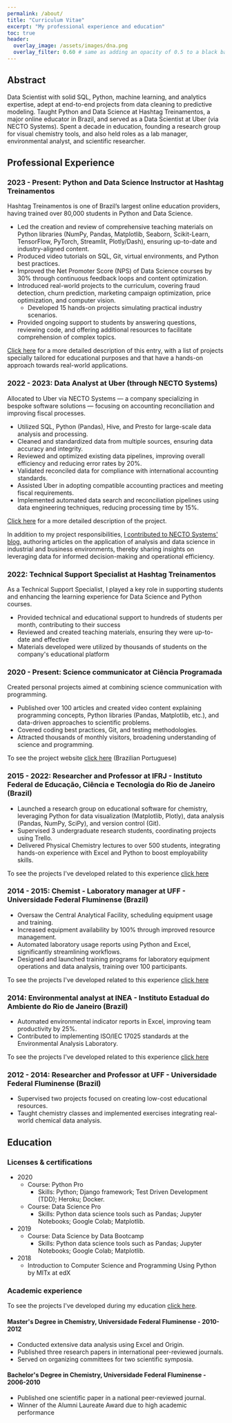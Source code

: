 ```yaml
---
permalink: /about/
title: "Curriculum Vitae"
excerpt: "My professional experience and education"
toc: true
header:
  overlay_image: /assets/images/dna.png
  overlay_filter: 0.60 # same as adding an opacity of 0.5 to a black background
---
```


## Abstract 

Data Scientist with solid SQL, Python, machine learning, and analytics expertise, adept
at end-to-end projects from data cleaning to predictive modeling. Taught Python and Data
Science at Hashtag Treinamentos, a major online educator in Brazil, and served as a Data
Scientist at Uber (via NECTO Systems). Spent a decade in education, founding a research
group for visual chemistry tools, and also held roles as a lab manager, environmental
analyst, and scientific researcher.

## Professional Experience

### 2023 - Present: Python and Data Science Instructor at Hashtag Treinamentos

Hashtag Treinamentos is one of Brazil’s largest online education providers, having
trained over 80,000 students in Python and Data Science.
- Led the creation and review of comprehensive teaching materials on Python libraries
(NumPy, Pandas, Matplotlib, Seaborn, Scikit-Learn, TensorFlow, PyTorch, Streamlit,
Plotly/Dash), ensuring up-to-date and industry-aligned content.
- Produced video tutorials on SQL, Git, virtual environments, and Python best practices.
- Improved the Net Promoter Score (NPS) of Data Science courses by 30% through
continuous feedback loops and content optimization.
- Introduced real-world projects to the curriculum, covering fraud detection, churn
prediction, marketing campaign optimization, price optimization, and computer vision.
  - Developed 15 hands-on projects simulating practical industry scenarios.
- Provided ongoing support to students by answering questions, reviewing code, and
offering additional resources to facilitate comprehension of complex topics.

[Click here](/portfolio/2023-hashtag_treinamentos) for a more detailed description of
this entry, with a list of projects specially tailored for educational purposes and
that have a hands-on approach towards real-world applications.

### 2022 - 2023: Data Analyst at Uber (through NECTO Systems)

Allocated to Uber via NECTO Systems — a company specializing in bespoke
software solutions — focusing on accounting reconciliation and improving fiscal
processes.
- Utilized SQL, Python (Pandas), Hive, and Presto for large-scale data analysis and
processing.
- Cleaned and standardized data from multiple sources, ensuring data accuracy and
integrity.
- Reviewed and optimized existing data pipelines, improving overall efficiency and
reducing error rates by 20%.
- Validated reconciled data for compliance with international accounting standards.
- Assisted Uber in adopting compatible accounting practices and meeting fiscal
requirements.
- Implemented automated data search and reconciliation pipelines using data engineering
techniques, reducing processing time by 15%.

[Click here](/portfolio/2023-accounting_reconcilliation_uber) for a more detailed
description of the project.

In addition to my project responsibilities, [I contributed to NECTO Systems'
blog](/portfolio/2023-content-writer), authoring articles on the application of
analysis and data science in industrial and business environments, thereby sharing
insights on leveraging data for informed decision-making and operational efficiency.

### 2022: Technical Support Specialist at Hashtag Treinamentos

As a Technical Support Specialist, I played a key role in supporting students and
enhancing the learning experience for Data Science and Python courses.

- Provided technical and educational support to hundreds of students per month,
contributing to their success
- Reviewed and created teaching materials, ensuring they were up-to-date and effective
- Materials developed were utilized by thousands of students on the company's
educational platform

<!-- [Click here](/portfolio/2022-hashtag_treinamentos) for a more detailed description of
the project. -->


### 2020 - Present: Science communicator at Ciência Programada

Created personal projects aimed at combining science communication with programming.
- Published over 100 articles and created video content explaining programming concepts,
Python libraries (Pandas, Matplotlib, etc.), and data-driven approaches to scientific
problems.
- Covered coding best practices, Git, and testing methodologies.
- Attracted thousands of monthly visitors, broadening understanding of science and
programming.

To see the project website [click
here](https://cienciaprogramada.com.br/) (Brazilian Portuguese)

### 2015 - 2022: Researcher and Professor at IFRJ - Instituto Federal de Educação, Ciência e Tecnologia do Rio de Janeiro (Brazil)

- Launched a research group on educational software for chemistry, leveraging Python for
data visualization (Matplotlib, Plotly), data analysis (Pandas, NumPy, SciPy), and
version control (Git).
- Supervised 3 undergraduate research students, coordinating projects using Trello.
- Delivered Physical Chemistry lectures to over 500 students, integrating hands-on
experience with Excel and Python to boost employability skills.

To see the projects I've developed related to this experience [click
here](/portfolio/2015-professor_ifrj)

### 2014 - 2015: Chemist - Laboratory manager at UFF - Universidade Federal Fluminense  (Brazil)

- Oversaw the Central Analytical Facility, scheduling equipment usage and training.
- Increased equipment availability by 100% through improved resource management.
- Automated laboratory usage reports using Python and Excel, significantly streamlining
workflows.
- Designed and launched training programs for laboratory equipment operations and data
analysis, training over 100 participants.

To see the projects I've developed related to this experience [click
here](/portfolio/2014-2015-quimico_uff)

### 2014: Environmental analyst at INEA - Instituto Estadual do Ambiente do Rio de Janeiro  (Brazil)

- Automated environmental indicator reports in Excel, improving team productivity by
25%.
- Contributed to implementing ISO/IEC 17025 standards at the Environmental Analysis
Laboratory.

To see the projects I've developed related to this experience [click
here](/portfolio/2014-2014-inea)

### 2012 - 2014: Researcher and Professor at UFF - Universidade Federal Fluminense  (Brazil)

- Supervised two projects focused on creating low-cost educational resources.
- Taught chemistry classes and implemented exercises integrating real-world chemical
data analysis.

## Education

### Licenses & certifications

- 2020
  - Course: Python Pro
    - Skills: Python; Django framework; Test Driven Development (TDD); 
    Heroku; Docker.
  - Course: Data Science Pro
    - Skills: Python data science tools such as Pandas; Jupyter Notebooks;
    Google Colab; Matplotlib.
- 2019
  - Course: Data Science by Data Bootcamp
    - Skills: Python data science tools such as Pandas; Jupyter Notebooks;
    Google Colab; Matplotlib.
- 2018
  - Introduction to Computer Science and Programming Using Python by MITx at edX

### Academic experience

To see the projects I've developed during my education [click
here](/portfolio/2008-2013-pesquisa).

#### Master's Degree in Chemistry, Universidade Federal Fluminense - 2010-2012

- Conducted extensive data analysis using Excel and Origin.
- Published three research papers in international peer-reviewed journals.
- Served on organizing committees for two scientific symposia.

#### Bachelor's Degree in Chemistry, Universidade Federal Fluminense - 2006-2010

- Published one scientific paper in a national peer-reviewed journal.
- Winner of the Alumni Laureate Award due to high academic performance 
